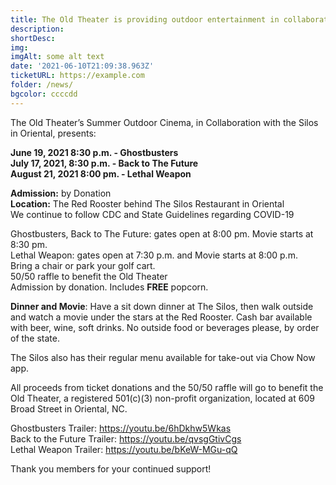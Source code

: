 ```yaml
---
title: The Old Theater is providing outdoor entertainment in collaboration with The Silos Restaurant in Oriental
description:  
shortDesc: 
img: 
imgAlt: some alt text
date: '2021-06-10T21:09:38.963Z'
ticketURL: https://example.com
folder: /news/
bgcolor: ccccdd
---
```


The Old Theater’s Summer Outdoor Cinema, in Collaboration with the Silos in Oriental, presents:

**June 19, 2021 8:30 p.m. - Ghostbusters**  
**July 17, 2021, 8:30 p.m. - Back to The Future**  
**August 21, 2021 8:00 pm. - Lethal Weapon**  

**Admission:** by Donation  
**Location:** The Red Rooster behind The Silos Restaurant in Oriental   
We continue to follow CDC and State Guidelines regarding COVID-19  
 

Ghostbusters, Back to The Future: gates open at 8:00 pm. Movie starts at 8:30 pm.   
Lethal Weapon: gates open at 7:30 p.m. and Movie starts at 8:00 p.m.  
Bring a chair or park your golf cart.  
50/50 raffle to benefit the Old Theater  
Admission by donation.  Includes **FREE** popcorn.  
 
**Dinner and Movie**: Have a sit down dinner at The Silos, then walk outside and watch a movie under the stars at the Red Rooster. Cash bar available with beer, wine, soft drinks. No outside food or beverages please, by order of the state.

The Silos also has their regular menu available for take-out via Chow Now app. 
 
All proceeds from ticket donations and the 50/50 raffle will go to benefit the Old Theater, a registered 501(c)(3) non-profit organization, located at 609 Broad Street in Oriental, NC.

Ghostbusters Trailer:  https://youtu.be/6hDkhw5Wkas   
Back to the Future Trailer:    https://youtu.be/qvsgGtivCgs  
Lethal Weapon Trailer: https://youtu.be/bKeW-MGu-qQ  
 

Thank you members for your continued support!